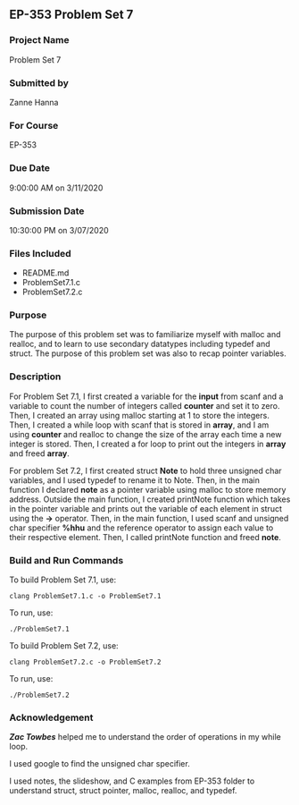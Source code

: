 ## EP-353 Problem Set 7
### Project Name
Problem Set 7

### Submitted by
Zanne Hanna

### For Course
EP-353

### Due Date
9:00:00 AM on 3/11/2020

### Submission Date
10:30:00 PM on 3/07/2020

### Files Included
- README.md
- ProblemSet7.1.c
- ProblemSet7.2.c

### Purpose

The purpose of this problem set was to familiarize myself with malloc and realloc, and to learn to use secondary datatypes including typedef and struct. The purpose of this problem set was also to recap pointer variables. 

### Description

For Problem Set 7.1, I first created a variable for the **input** from scanf and a variable to count the number of integers called **counter** and set it to zero. Then, I created an array using malloc starting at 1 to store the integers. Then, I created a while loop with scanf that is stored in **array**, and I am using **counter** and realloc to change the size of the array each time a new integer is stored. Then, I created a for loop to print out the integers in **array** and freed **array**. 

For problem Set 7.2, I first created struct **Note** to hold three unsigned char variables, and I used typedef to rename it to Note. Then, in the main function I declared **note** as a pointer variable using malloc to store memory address. Outside the main function, I created printNote function which takes in the pointer variable and prints out the variable of each element in struct using the **->** operator. Then, in the main function, I used scanf and unsigned char specifier **%hhu** and the reference operator to assign each value to their respective element. Then, I called printNote function and freed **note**. 

### Build and Run Commands
To build Problem Set 7.1, use:

	clang ProblemSet7.1.c -o ProblemSet7.1

To run, use: 

	./ProblemSet7.1

To build Problem Set 7.2, use:

	clang ProblemSet7.2.c -o ProblemSet7.2

To run, use: 

	./ProblemSet7.2

### Acknowledgement 

***Zac Towbes*** helped me to understand the order of operations in my while loop. 

I used google to find the unsigned char specifier. 

I used notes, the slideshow, and C examples from EP-353 folder to understand struct, struct pointer, malloc, realloc, and typedef. 